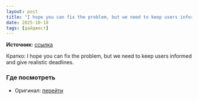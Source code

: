 ```yaml
---
layout: post
title: "I hope you can fix the problem, but we need to keep users informed and give realistic deadlines."
date: 2025-10-18
tags: [дайджест]
---
```


**Источник:** [ссылка](https://t.me/StockSubmitter/154378)

Кратко: I hope you can fix the problem, but we need to keep users informed and give realistic deadlines.

### Где посмотреть
- Оригинал: [перейти]({link})
